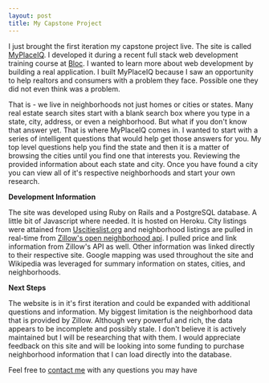 ```yaml
---
layout: post
title: My Capstone Project
---
```

I just brought the first iteration my capstone project live. The site is called [MyPlaceIQ](https://myplaceiq.herokuapp.com/). I developed it during a recent full stack web development training course at [Bloc](https://www.bloc.io/). I wanted to learn more about web development by building a real application. I built MyPlaceIQ because I saw an opportunity to help realtors and consumers with a problem they face. Possible one they did not even think was a problem.

That is - we live in neighborhoods not just homes or cities or states. Many real estate search sites start with a blank search box where you type in a state, city, address, or even a neighborhood. But what if you don't know that answer yet. That is where MyPlaceIQ comes in. I wanted to start with a series of intelligent questions that would help get those answers for you. My top level questions help you find the state and then it is a matter of browsing the cities until you find one that interests you. Reviewing the provided information about each state and city. Once you have found a city you can view all of it's respective neighborhoods and start your own research.

**Development Information**

The site was developed using Ruby on Rails and a PostgreSQL database. A little bit of Javascript where needed. It is hosted on Heroku. City listings were attained from [Uscitieslist.org](https://www.uscitieslist.org/) and neighborhood listings are pulled in real-time from [Zillow's open neighborhood api](http://www.zillow.com/howto/api/APIOverview.htm). I pulled price and link information from Zillow's API as well. Other information was linked directly to their respective site. Google mapping was used throughout the site and Wikipedia was leveraged for summary information on states, cities, and neighborhoods.


**Next Steps**

The website is in it's first iteration and could be expanded with additional questions and information. My biggest limitation is the neighborhood data that is provided by Zillow. Although very powerful and rich, the data appears to be incomplete and possibly stale. I don't believe it is actively maintained but I will be researching that with them. I would appreciate feedback on this site and will be looking into some funding to purchase neighborhood information that I can load directly into the database.

Feel free to [contact me](http://builditdan.github.io/contact.html) with any questions you may have

